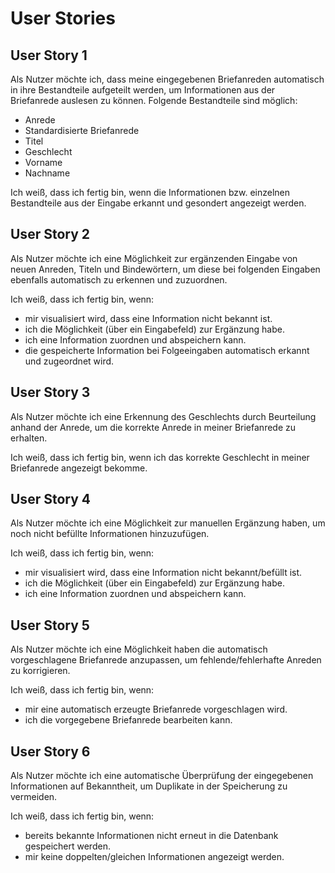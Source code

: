 # User Stories

## User Story 1

Als Nutzer möchte ich, dass meine eingegebenen Briefanreden automatisch in ihre Bestandteile aufgeteilt werden, um Informationen aus der Briefanrede auslesen zu können. Folgende Bestandteile sind möglich:

* Anrede
* Standardisierte Briefanrede
* Titel
* Geschlecht
* Vorname 
* Nachname

Ich weiß, dass ich fertig bin, wenn die Informationen bzw. einzelnen Bestandteile aus der Eingabe erkannt und gesondert angezeigt werden.

## User Story 2 

Als Nutzer möchte ich eine Möglichkeit zur ergänzenden Eingabe von neuen Anreden, Titeln und Bindewörtern, um diese bei folgenden Eingaben ebenfalls automatisch zu erkennen und zuzuordnen. 

Ich weiß, dass ich fertig bin, wenn:
* mir visualisiert wird, dass eine Information nicht bekannt ist.
* ich die Möglichkeit (über ein Eingabefeld) zur Ergänzung habe.
* ich eine Information zuordnen und abspeichern kann.
* die gespeicherte Information bei Folgeeingaben automatisch erkannt und zugeordnet wird.

## User Story 3

Als Nutzer möchte ich eine Erkennung des Geschlechts durch Beurteilung anhand der Anrede, um die korrekte Anrede in meiner Briefanrede zu erhalten.

Ich weiß, dass ich fertig bin, wenn ich das korrekte Geschlecht in meiner Briefanrede angezeigt bekomme.

## User Story 4

Als Nutzer möchte ich eine Möglichkeit zur manuellen Ergänzung haben, um noch nicht befüllte Informationen hinzuzufügen. 

Ich weiß, dass ich fertig bin, wenn:
* mir visualisiert wird, dass eine Information nicht bekannt/befüllt ist.
* ich die Möglichkeit (über ein Eingabefeld) zur Ergänzung habe.
* ich eine Information zuordnen und abspeichern kann.
 
## User Story 5

Als Nutzer möchte ich eine Möglichkeit haben die automatisch vorgeschlagene Briefanrede anzupassen, um fehlende/fehlerhafte Anreden zu korrigieren.

Ich weiß, dass ich fertig bin, wenn:
* mir eine automatisch erzeugte Briefanrede vorgeschlagen wird.
* ich die vorgegebene Briefanrede bearbeiten kann.

## User Story 6 

Als Nutzer möchte ich eine automatische Überprüfung der eingegebenen Informationen auf Bekanntheit, um Duplikate in der Speicherung zu vermeiden.

Ich weiß, dass ich fertig bin, wenn:
* bereits bekannte Informationen nicht erneut in die Datenbank gespeichert werden.
* mir keine doppelten/gleichen Informationen angezeigt werden.
